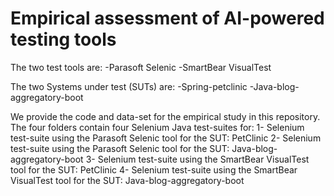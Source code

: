 # Empirical assessment of AI-powered testing tools

The two test tools are:
-Parasoft Selenic
-SmartBear VisualTest

The two Systems under test (SUTs) are:
-Spring-petclinic 
-Java-blog-aggregatory-boot 

We provide the code and data-set for the empirical study in this repository. The four folders contain four Selenium Java test-suites for:
1- Selenium test-suite using the Parasoft Selenic tool for the SUT: PetClinic
2- Selenium test-suite using the Parasoft Selenic tool for the SUT: Java-blog-aggregatory-boot 
3- Selenium test-suite using the SmartBear VisualTest tool for the SUT: PetClinic
4- Selenium test-suite using the SmartBear VisualTest tool for the SUT: Java-blog-aggregatory-boot 
